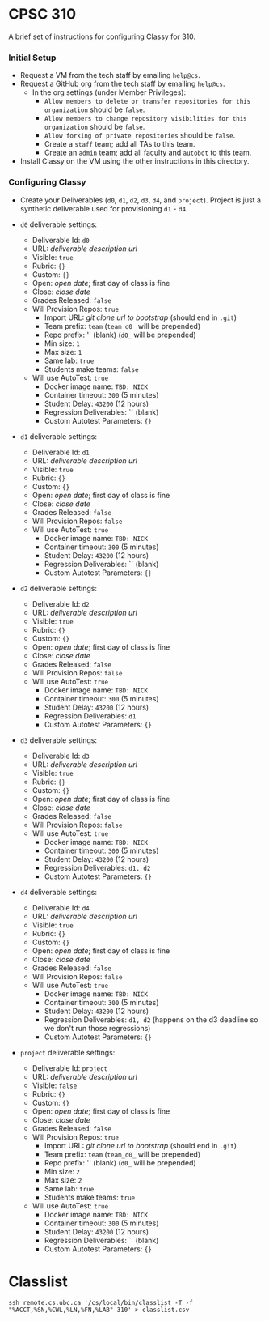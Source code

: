 # CPSC 310

A brief set of instructions for configuring Classy for 310.

### Initial Setup

* Request a VM from the tech staff by emailing `help@cs`.
* Request a GitHub org from the tech staff by emailing `help@cs`.
	* In the org settings (under Member Privileges):
		* `Allow members to delete or transfer repositories for this organization` should be `false`.
		* `Allow members to change repository visibilities for this organization` should be `false`.
		* `Allow forking of private repositories` should be `false`.
		* Create a `staff` team; add all TAs to this team.
		* Create an `admin` team; add all faculty and `autobot` to this team.
* Install Classy on the VM using the other instructions in this directory.

### Configuring Classy

* Create your Deliverables (`d0`, `d1`, `d2`, `d3`, `d4`, and `project`). Project is just a synthetic deliverable used for provisioning `d1` - `d4`.

* `d0` deliverable settings:
	* Deliverable Id: `d0`
	* URL: _deliverable description url_
	* Visible: `true`
	* Rubric: `{}`
	* Custom: `{}`
	* Open: _open date_; first day of class is fine
	* Close: _close date_
	* Grades Released: `false`
	* Will Provision Repos: `true`
		* Import URL: _git clone url to bootstrap_ (should end in `.git`)
		* Team prefix: `team` (`team_d0_` will be prepended)
		* Repo prefix: '' (blank) (`d0_` will be prepended)
		* Min size: `1`
		* Max size: `1`
		* Same lab: `true`
		* Students make teams: `false`
	* Will use AutoTest: `true`
		* Docker image name: `TBD: NICK`
		* Container timeout: `300` (5 minutes)
		* Student Delay: `43200` (12 hours)
		* Regression Deliverables: `` (blank)
		* Custom Autotest Parameters: `{}`
* `d1` deliverable settings:
	* Deliverable Id: `d1`
	* URL: _deliverable description url_
	* Visible: `true`
	* Rubric: `{}`
	* Custom: `{}`
	* Open: _open date_; first day of class is fine
	* Close: _close date_
	* Grades Released: `false`
	* Will Provision Repos: `false`
	* Will use AutoTest: `true`
		* Docker image name: `TBD: NICK`
		* Container timeout: `300` (5 minutes)
		* Student Delay: `43200` (12 hours)
		* Regression Deliverables: `` (blank)
		* Custom Autotest Parameters: `{}`
* `d2` deliverable settings:
	* Deliverable Id: `d2`
	* URL: _deliverable description url_
	* Visible: `true`
	* Rubric: `{}`
	* Custom: `{}`
	* Open: _open date_; first day of class is fine
	* Close: _close date_
	* Grades Released: `false`
	* Will Provision Repos: `false`
	* Will use AutoTest: `true`
		* Docker image name: `TBD: NICK`
		* Container timeout: `300` (5 minutes)
		* Student Delay: `43200` (12 hours)
		* Regression Deliverables: `d1` 
		* Custom Autotest Parameters: `{}`
* `d3` deliverable settings:
	* Deliverable Id: `d3`
	* URL: _deliverable description url_
	* Visible: `true`
	* Rubric: `{}`
	* Custom: `{}`
	* Open: _open date_; first day of class is fine
	* Close: _close date_
	* Grades Released: `false`
	* Will Provision Repos: `false`
	* Will use AutoTest: `true`
		* Docker image name: `TBD: NICK`
		* Container timeout: `300` (5 minutes)
		* Student Delay: `43200` (12 hours)
		* Regression Deliverables: `d1, d2`
		* Custom Autotest Parameters: `{}`
* `d4` deliverable settings:
	* Deliverable Id: `d4`
	* URL: _deliverable description url_
	* Visible: `true`
	* Rubric: `{}`
	* Custom: `{}`
	* Open: _open date_; first day of class is fine
	* Close: _close date_
	* Grades Released: `false`
	* Will Provision Repos: `false`
	* Will use AutoTest: `true`
		* Docker image name: `TBD: NICK`
		* Container timeout: `300` (5 minutes)
		* Student Delay: `43200` (12 hours)
		* Regression Deliverables: `d1, d2` (happens on the d3 deadline so we don't run those regressions)
		* Custom Autotest Parameters: `{}`
* `project` deliverable settings:
	* Deliverable Id: `project`
	* URL: _deliverable description url_
	* Visible: `false`
	* Rubric: `{}`
	* Custom: `{}`
	* Open: _open date_; first day of class is fine
	* Close: _close date_
	* Grades Released: `false`
	* Will Provision Repos: `true`
		* Import URL: _git clone url to bootstrap_ (should end in `.git`)
		* Team prefix: `team` (`team_d0_` will be prepended)
		* Repo prefix: '' (blank) (`d0_` will be prepended)
		* Min size: `2`
		* Max size: `2`
		* Same lab: `true`
		* Students make teams: `true`
	* Will use AutoTest: `true`
		* Docker image name: `TBD: NICK`
		* Container timeout: `300` (5 minutes)
		* Student Delay: `43200` (12 hours)
		* Regression Deliverables: `` (blank)
		* Custom Autotest Parameters: `{}`

# Classlist

```
ssh remote.cs.ubc.ca '/cs/local/bin/classlist -T -f "%ACCT,%SN,%CWL,%LN,%FN,%LAB" 310' > classlist.csv
```
